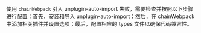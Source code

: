使用 `chainWebpack` 引入 unplugin-auto-import 失败，需要检查并按照以下步骤进行配置：首先，安装和导入 unplugin-auto-import；然后，在 chainWebpack 中添加相关插件并设置选项；最后，配置相应的 types 文件以确保代码兼容性。
